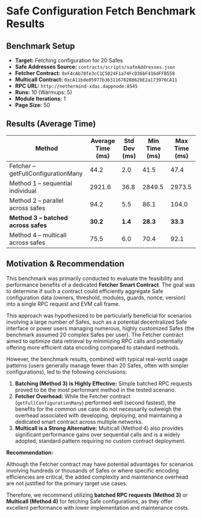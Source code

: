 # Safe Configuration Fetch Benchmark Results

## Benchmark Setup

- **Target:** Fetching configuration for 20 Safes
- **Safe Addresses Source:** `contracts/scripts/safeAddresses.json`
- **Fetcher Contract:** `0xF4cAb78fe3cC1C5024F1a74FcD36bF416dFFB558`
- **Multicall Contract:** `0xcA11bde05977b3631167028862bE2a173976CA11`
- **RPC URL:** `http://nethermind-xdai.dappnode:8545`
- **Runs:** 10 (Warmups: 5)
- **Module Iterations:** 1
- **Page Size:** 50

## Results (Average Time)

| Method                              | Average Time (ms) | Std Dev (ms) | Min Time (ms) | Max Time (ms) |
| ----------------------------------- | ----------------- | ------------ | ------------- | ------------- |
| Fetcher – getFullConfigurationMany  | 44.2              | 2.0          | 41.5          | 47.4          |
| Method 1 – sequential individual    | 2921.6            | 36.8         | 2849.5        | 2973.5        |
| Method 2 – parallel across safes    | 94.2              | 5.5          | 86.1          | 104.0         |
| **Method 3 – batched across safes** | **30.2**          | **1.4**      | **28.3**      | **33.3**      |
| Method 4 – multicall across safes   | 75.5              | 6.0          | 70.4          | 92.1          |

## Motivation & Recommendation

This benchmark was primarily conducted to evaluate the feasibility and performance benefits of a dedicated **Fetcher Smart Contract**. The goal was to determine if such a contract could efficiently aggregate Safe configuration data (owners, threshold, modules, guards, nonce, version) into a single RPC request and EVM call frame.

This approach was hypothesized to be particularly beneficial for scenarios involving a large number of Safes, such as a potential decentralized Safe interface or power users managing numerous, highly customized Safes (the benchmark assumed 20 complex Safes per user). The Fetcher contract aimed to optimize data retrieval by minimizing RPC calls and potentially offering more efficient data encoding compared to standard methods.

However, the benchmark results, combined with typical real-world usage patterns (users generally manage fewer than 20 Safes, often with simpler configurations), led to the following conclusions:

1.  **Batching (Method 3) is Highly Effective:** Simple batched RPC requests proved to be the most performant method in the tested scenario.
2.  **Fetcher Overhead:** While the Fetcher contract (`getFullConfigurationMany`) performed well (second fastest), the benefits for the common use case do not necessarily outweigh the overhead associated with developing, deploying, and maintaining a dedicated smart contract across multiple networks.
3.  **Multicall is a Strong Alternative:** Multicall (Method 4) also provides significant performance gains over sequential calls and is a widely adopted, standard pattern requiring no custom contract deployment.

**Recommendation:**

Although the Fetcher contract may have potential advantages for scenarios involving hundreds or thousands of Safes or where specific encoding efficiencies are critical, the added complexity and maintenance overhead are not justified for the primary target use cases.

Therefore, we recommend utilizing **batched RPC requests (Method 3)** or **Multicall (Method 4)** for fetching Safe configurations, as they offer excellent performance with lower implementation and maintenance costs.
